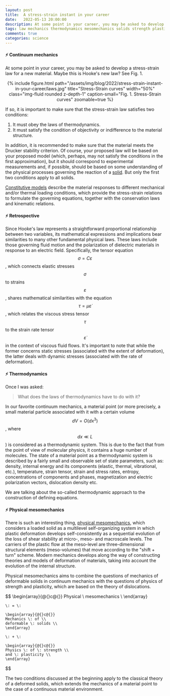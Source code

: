 ```yaml
---
layout: post
title:  A stress-strain instant in your career
date:   2022-05-13 20:00:00
description: At some point in your career, you may be asked to develop a stress-strain law for a new material. If so, it is important to make sure that the stress-strain law satisfies two conditions.
tags: law mechanics thermodynamics mesomechanics solids strength plasticity
comments: true
categories: science
---
```


#### ⚡️ Continuum mechanics

At some point in your career, you may be asked to develop a stress-strain law for a new material. Maybe this is Hooke's new law? See Fig. 1.

<div class="row mt-3">
    <div class="col-sm mt-3 mt-md-0">
        <center>
        {% include figure.html
        path="/assets/img/blog/2022/stress-strain-instant-in-your-career/laws.jpg"
        title="Stress-Strain curves"
        width="50%"
        class="img-fluid rounded z-depth-1"
        caption-small="Fig. 1. Stress-Strain curves"
        zoomable=true %}
        </center>
    </div>
</div>

If so, it is important to make sure that the stress-strain law satisfies two conditions:

1. It must obey the laws of thermodynamics.
2. It must satisfy the condition of objectivity or indifference to the material structure.

In addition, it is recommended to make sure that the material meets the Drucker stability criterion. Of course, your proposed law will be based on your proposed model (which, perhaps, may not satisfy the conditions in the first approximation), but it should correspond to experimental measurements and, if possible, should be based on some understanding of the physical processes governing the reaction of a [solid](https://en.wikipedia.org/wiki/Solid_mechanics). But only the first two conditions apply to all solids.

[Constitutive models](https://en.wikipedia.org/wiki/Constitutive_equation) describe the material responses to different mechanical and/or thermal loading conditions, which provide the stress-strain relations to formulate the governing equations, together with the conservation laws and kinematic relations.

#### ⚡️ Retrospective

Since Hooke's law represents a straightforward proportional relationship between two variables, its mathematical expressions and implications bear similarities to many other fundamental physical laws. These laws include those governing fluid motion and the polarization of dielectric materials in response to an electric field. Specifically, the tensor equation $$ \sigma = C \varepsilon $$, which connects elastic stresses $$ \sigma $$ to strains $$ \varepsilon $$, shares mathematical similarities with the equation $$ \tau = \mu \dot \varepsilon $$, which relates the viscous stress tensor $$ \tau $$ to the strain rate tensor $$ \dot \varepsilon $$ in the context of viscous fluid flows. It's important to note that while the former concerns static stresses (associated with the extent of deformation), the latter deals with dynamic stresses (associated with the rate of deformation).

#### ⚡️ Thermodynamics
Once I was asked: 

<blockquote>
What does the laws of thermodynamics have to do with it?
</blockquote>

In our favorite continuum mechanics, a material point (or more precisely, a small material particle associated with it with a certain volume $$ dV = O(dx^{3}) $$, where $$ dx \ll L $$) is considered as a thermodynamic system. This is due to the fact that from the point of view of molecular physics, it contains a huge number of molecules. The state of a material point as a thermodynamic system is described by a fairly small and observable set of state parameters, such as: density, internal energy and its components (elastic, thermal, vibrational, etc.), temperature, strain tensor, strain and stress rates, entropy, concentrations of components and phases, magnetization and electric polarization vectors, dislocation density etc.

We are talking about the so-called thermodynamic approach to the construction of defining equations.

#### ⚡️ Physical mesomechanics

There is such an interesting thing, [physical mesomechanics](https://www.springer.com/journal/40334), which considers a loaded solid as a multilevel self-organizing system in which plastic deformation develops self-consistently as a sequential evolution of the loss of shear stability at micro-, meso- and macroscale levels. The carriers of the plastic flow at the meso-level are three-dimensional structural elements (meso-volumes) that move according to the "shift + turn" scheme. Modern mechanics develops along the way of constructing theories and models of deformation of materials, taking into account the evolution of the internal structure.

Physical mesomechanics aims to combine the questions of mechanics of deformable solids in continuum mechanics with the questions of physics of strength and plasticity, which are based on the theory of dislocations.

$$ 
    \begin{array}{@{}c@{}}
    Physical \\
    mesomechanics \\
    \end{array}
    
    \: = \:
    
    \begin{array}{@{}c@{}}
    Mechanics \: of \\
    deformable \: solids \\
    \end{array}

    \: + \:

    \begin{array}{@{}c@{}}
    Physics \: of \: strength \\
    and \: plasticity \\
    \end{array}
$$



The two conditions discussed at the beginning apply to the classical theory of a deformed solids, which extends the mechanics of a material point to the case of a continuous material environment.
